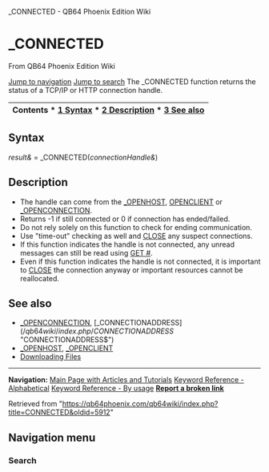 


\_CONNECTED - QB64 Phoenix Edition Wiki








# \_CONNECTED



From QB64 Phoenix Edition Wiki



[Jump to navigation](#mw-head)
[Jump to search](#searchInput)
The \_CONNECTED function returns the status of a TCP/IP or HTTP connection handle.


  






| Contents * [1 Syntax](#Syntax) * [2 Description](#Description) * [3 See also](#See_also) |
| --- |


## Syntax


*result&* = \_CONNECTED(*connectionHandle&*)
  




## Description


* The handle can come from the [\_OPENHOST](/qb64wiki/index.php/OPENHOST "OPENHOST"), [OPENCLIENT](/qb64wiki/index.php/OPENCLIENT "OPENCLIENT") or [\_OPENCONNECTION](/qb64wiki/index.php/OPENCONNECTION "OPENCONNECTION").
* Returns -1 if still connected or 0 if connection has ended/failed.
* Do not rely solely on this function to check for ending communication.
* Use "time-out" checking as well and [CLOSE](/qb64wiki/index.php/CLOSE "CLOSE") any suspect connections.
* If this function indicates the handle is not connected, any unread messages can still be read using [GET #](/qb64wiki/index.php/GET_(TCP/IP_statement) "GET (TCP/IP statement)").
* Even if this function indicates the handle is not connected, it is important to [CLOSE](/qb64wiki/index.php/CLOSE "CLOSE") the connection anyway or important resources cannot be reallocated.


  




## See also


* [\_OPENCONNECTION](/qb64wiki/index.php/OPENCONNECTION "OPENCONNECTION"), [\_CONNECTIONADDRESS$](/qb64wiki/index.php/CONNECTIONADDRESS$ "CONNECTIONADDRESS$")
* [\_OPENHOST](/qb64wiki/index.php/OPENHOST "OPENHOST"), [\_OPENCLIENT](/qb64wiki/index.php/OPENCLIENT "OPENCLIENT")
* [Downloading Files](/qb64wiki/index.php/Downloading_Files "Downloading Files")


  






---


**Navigation:**
[Main Page with Articles and Tutorials](/qb64wiki/index.php/Main_Page "Main Page")
[Keyword Reference - Alphabetical](/qb64wiki/index.php/Keyword_Reference_-_Alphabetical "Keyword Reference - Alphabetical")
[Keyword Reference - By usage](/qb64wiki/index.php/Keyword_Reference_-_By_usage "Keyword Reference - By usage")
**[Report a broken link](https://qb64phoenix.com/forum/showthread.php?tid=2800)**  





Retrieved from "<https://qb64phoenix.com/qb64wiki/index.php?title=CONNECTED&oldid=5912>"




## Navigation menu








### Search





















